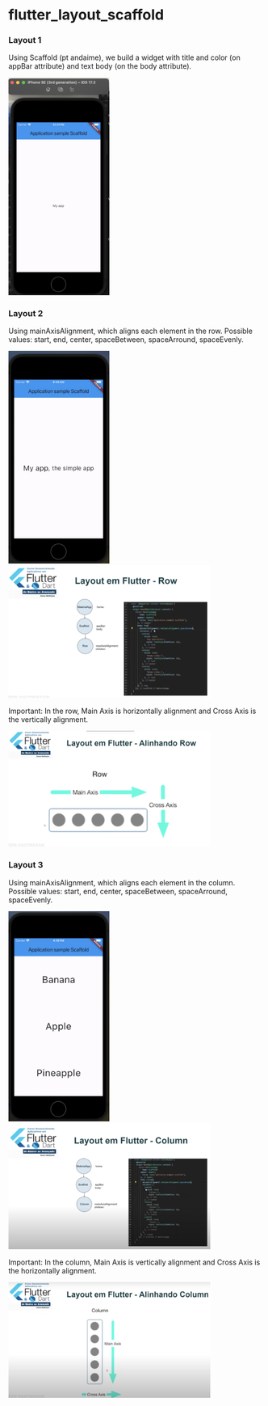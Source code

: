# flutter_layout_scaffold

### Layout 1
Using Scaffold (pt andaime), we build a widget with title and color (on appBar attribute) and text body (on the body attribute).

<img src="../../prints/layoutScaffold1.png" alt="drawing" width="200"/>

### Layout 2
Using mainAxisAlignment, which aligns each element in the row. Possible values: start, end, center, spaceBetween, spaceArround, spaceEvenly.

<img src="../../prints/layout2RowAlignmentCode.png" alt="drawing" width="200"/> <img src="../../prints/layout2RowAlignment.png" alt="drawing" width="400"/>

Important: In the row, Main Axis is horizontally alignment and Cross Axis is the vertically alignment.

<img src="../../prints/layout2RowMainCrossSlide.png" alt="drawing" width="400"/>

### Layout 3
Using mainAxisAlignment, which aligns each element in the column. Possible values: start, end, center, spaceBetween, spaceArround, spaceEvenly.

<img src="../../prints/layout3ColumnAlignment.png" alt="drawing" width="200"/> <img src="../../prints/layout3ColumnAlignmentSlide.png" alt="drawing" width="400"/>

Important: In the column, Main Axis is vertically alignment and Cross Axis is the horizontally alignment.

<img src="../../prints/layout3ColumnMainCrossSlide.png" alt="drawing" width="400"/>